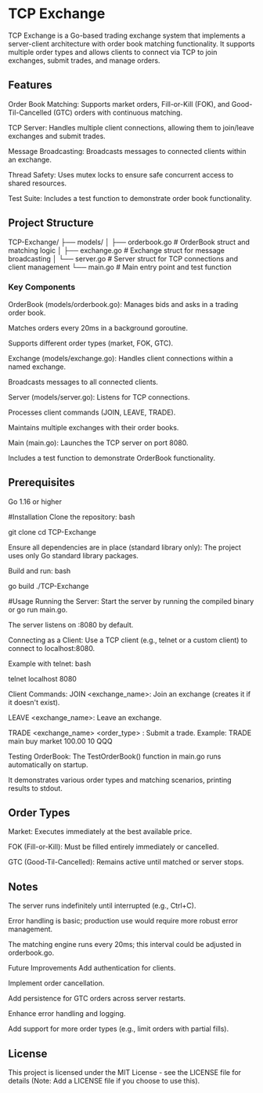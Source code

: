 # TCP Exchange
TCP Exchange is a Go-based trading exchange system that implements a server-client architecture with order book matching functionality. It supports multiple order types and allows clients to connect via TCP to join exchanges, submit trades, and manage orders.
## Features
Order Book Matching: Supports market orders, Fill-or-Kill (FOK), and Good-Til-Cancelled (GTC) orders with continuous matching.

TCP Server: Handles multiple client connections, allowing them to join/leave exchanges and submit trades.

Message Broadcasting: Broadcasts messages to connected clients within an exchange.

Thread Safety: Uses mutex locks to ensure safe concurrent access to shared resources.

Test Suite: Includes a test function to demonstrate order book functionality.

## Project Structure

TCP-Exchange/
├── models/
│   ├── orderbook.go  # OrderBook struct and matching logic
│   ├── exchange.go   # Exchange struct for message broadcasting
│   └── server.go     # Server struct for TCP connections and client management
└── main.go           # Main entry point and test function

### Key Components
OrderBook (models/orderbook.go):
Manages bids and asks in a trading order book.

Matches orders every 20ms in a background goroutine.

Supports different order types (market, FOK, GTC).

Exchange (models/exchange.go):
Handles client connections within a named exchange.

Broadcasts messages to all connected clients.

Server (models/server.go):
Listens for TCP connections.

Processes client commands (JOIN, LEAVE, TRADE).

Maintains multiple exchanges with their order books.

Main (main.go):
Launches the TCP server on port 8080.

Includes a test function to demonstrate OrderBook functionality.

## Prerequisites
Go 1.16 or higher

#Installation
Clone the repository:
bash

git clone <repository-url>
cd TCP-Exchange

Ensure all dependencies are in place (standard library only):
The project uses only Go standard library packages.

Build and run:
bash

go build
./TCP-Exchange

#Usage
Running the Server:
Start the server by running the compiled binary or go run main.go.

The server listens on :8080 by default.

Connecting as a Client:
Use a TCP client (e.g., telnet or a custom client) to connect to localhost:8080.

Example with telnet:
bash

telnet localhost 8080

Client Commands:
JOIN <exchange_name>: Join an exchange (creates it if it doesn't exist).

LEAVE <exchange_name>: Leave an exchange.

TRADE <exchange_name> <side> <order_type> <price> <size> <ticker>: Submit a trade.
Example: TRADE main buy market 100.00 10 QQQ

Testing OrderBook:
The TestOrderBook() function in main.go runs automatically on startup.

It demonstrates various order types and matching scenarios, printing results to stdout.

## Order Types
Market: Executes immediately at the best available price.

FOK (Fill-or-Kill): Must be filled entirely immediately or cancelled.

GTC (Good-Til-Cancelled): Remains active until matched or server stops.

## Notes
The server runs indefinitely until interrupted (e.g., Ctrl+C).

Error handling is basic; production use would require more robust error management.

The matching engine runs every 20ms; this interval could be adjusted in orderbook.go.

Future Improvements
Add authentication for clients.

Implement order cancellation.

Add persistence for GTC orders across server restarts.

Enhance error handling and logging.

Add support for more order types (e.g., limit orders with partial fills).

## License
This project is licensed under the MIT License - see the LICENSE file for details (Note: Add a LICENSE file if you choose to use this).

